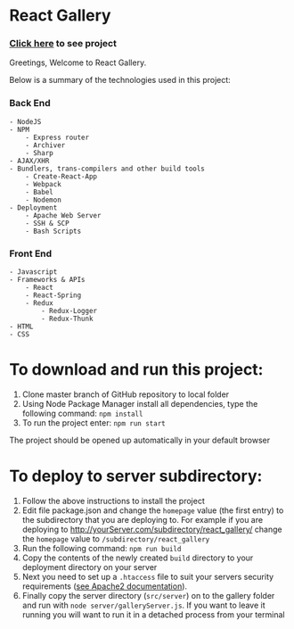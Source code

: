 # React Gallery
### [Click here](http://www.waxworlds.org/dan/react_gallery/) to see project

Greetings, Welcome to React Gallery.

Below is a summary of the technologies used in this project:
### Back End
    - NodeJS
    - NPM
        - Express router
        - Archiver
        - Sharp
    - AJAX/XHR
    - Bundlers, trans-compilers and other build tools
        - Create-React-App
        - Webpack
        - Babel
        - Nodemon
    - Deployment
        - Apache Web Server
        - SSH & SCP
        - Bash Scripts


### Front End
    - Javascript
    - Frameworks & APIs
        - React
        - React-Spring
        - Redux
            - Redux-Logger
            - Redux-Thunk
    - HTML
    - CSS

# To download and run this project:
  1. Clone master branch of GitHub repository to local folder
  2. Using Node Package Manager install all dependencies, type the following
     command:
    `npm install`
  3. To run the project enter:
    `npm run start`

The project should be opened up automatically in your default browser

# To deploy to server subdirectory:
  1. Follow the above instructions to install the project
  2. Edit file package.json and change the `homepage` value (the first entry) to
     the subdirectory that you are deploying to. For example if you are
     deploying to http://yourServer.com/subdirectory/react_gallery/
     change the `homepage` value to `/subdirectory/react_gallery`
  3. Run the following command:
     `npm run build`
  4. Copy the contents of the newly created `build` directory to your
     deployment directory on your server
  5. Next you need to set up a `.htaccess` file to suit your servers security requirements ([see Apache2 documentation](https://httpd.apache.org/docs/2.4/howto/htaccess.html)).
  6. Finally copy the server directory (`src/server`) on to the gallery folder and run with `node server/galleryServer.js`. If you want to leave it running you will want to run it in a detached process from your terminal

